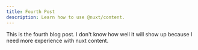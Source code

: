 ```yaml
---
title: Fourth Post
description: Learn how to use @nuxt/content.
---
```


This is the fourth blog post. I don't know how well it will show up because
I need more experience with nuxt content.
